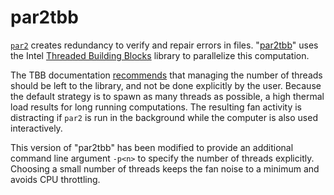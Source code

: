 par2tbb
======

[`par2`](http://parchive.sourceforge.net) creates redundancy to verify
and repair errors in
files. "[par2tbb](http://chuchusoft.com/par2_tbb/)" uses the Intel
[Threaded Building Blocks](https://www.threadingbuildingblocks.org/)
library to parallelize this computation.

The TBB documentation
[recommends](http://www.threadingbuildingblocks.org/docs/help/reference/task_scheduler/task_scheduler_init_cls.htm)
that managing the number of threads should be left to the library, and
not be done explicitly by the user. Because the default strategy is to
spawn as many threads as possible, a high thermal load results for
long running computations. The resulting fan activity is distracting
if `par2` is run in the background while the computer is also used
interactively.

This version of "par2tbb" has been modified to provide an additional
command line argument `-p<n>` to specify the number of threads explicitly.
Choosing a small number of threads keeps the fan noise to a minimum and
avoids CPU throttling.